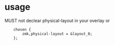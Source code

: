 # usage


MUST not declear physical-layout in your overlay or 
```
	chosen {
		zmk,physical-layout = &layout_0;
	};

```